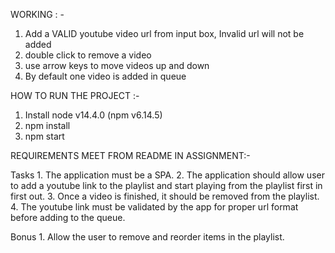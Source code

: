 

WORKING : -
1. Add a VALID youtube video url from input box, Invalid url will not be added
2. double click to remove a video
3. use arrow keys to move videos up and down
4. By default one video is added in queue


HOW TO RUN THE PROJECT :- 
1. Install node v14.4.0 (npm v6.14.5)
2. npm install
3. npm start


REQUIREMENTS MEET FROM README IN ASSIGNMENT:-

  Tasks
    1. The application must be a SPA.
    2. The application should allow user to add a youtube link to the playlist and start playing from the playlist first in first out.
    3. Once a video is finished, it should be removed from the playlist.
    4. The youtube link must be validated by the app for proper url format before adding to the queue.


  Bonus
    1. Allow the user to remove and reorder items in the playlist.

